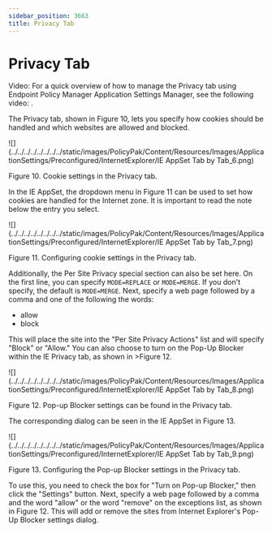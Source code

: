 ```yaml
---
sidebar_position: 3663
title: Privacy Tab
---
```


# Privacy Tab

Video: For a quick overview of how to manage the Privacy tab using Endpoint Policy Manager Application Settings Manager, see the following video: .

The Privacy tab, shown in Figure 10, lets you specify how cookies should be handled and which websites are allowed and blocked.

![](../../../../../../../../static/images/PolicyPak/Content/Resources/Images/ApplicationSettings/Preconfigured/InternetExplorer/IE AppSet Tab by Tab_6.png)

Figure 10. Cookie settings in the Privacy tab.

In the IE AppSet, the dropdown menu in Figure 11 can be used to set how cookies are handled for the Internet zone. It is important to read the note below the entry you select.

![](../../../../../../../../static/images/PolicyPak/Content/Resources/Images/ApplicationSettings/Preconfigured/InternetExplorer/IE AppSet Tab by Tab_7.png)

Figure 11. Configuring cookie settings in the Privacy tab.

Additionally, the Per Site Privacy special section can also be set here. On the first line, you can specify `MODE=REPLACE` or `MODE=MERGE`. If you don't specify, the default is `MODE=MERGE`. Next, specify a web page followed by a comma and one of the following the words:

* allow
* block

This will place the site into the "Per Site Privacy Actions" list and will specify "Block" or "Allow." You can also choose to turn on the Pop-Up Blocker within the IE Privacy tab, as shown in >Figure 12.

![](../../../../../../../../static/images/PolicyPak/Content/Resources/Images/ApplicationSettings/Preconfigured/InternetExplorer/IE AppSet Tab by Tab_8.png)

Figure 12. Pop-up Blocker settings can be found in the Privacy tab.

The corresponding dialog can be seen in the IE AppSet in Figure 13.

![](../../../../../../../../static/images/PolicyPak/Content/Resources/Images/ApplicationSettings/Preconfigured/InternetExplorer/IE AppSet Tab by Tab_9.png)

Figure 13. Configuring the Pop-up Blocker settings in the Privacy tab.

To use this, you need to check the box for "Turn on Pop-up Blocker," then click the "Settings" button. Next, specify a web page followed by a comma and the word "allow" or the word "remove" on the exceptions list, as shown in Figure 12. This will add or remove the sites from Internet Explorer's Pop-Up Blocker settings dialog.